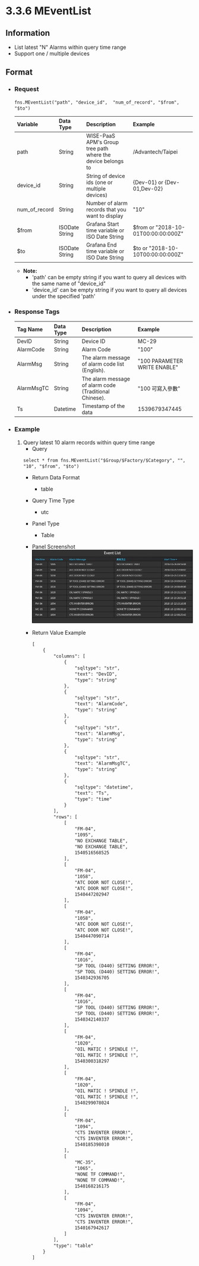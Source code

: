 # 3.3.6 MEventList

## Information

* List latest "N" Alarms within query time range
* Support one / multiple devices


## Format

* ### Request

  ```
  fns.MEventList("path", "device_id",  "num_of_record", "$from", "$to")
  ```

  | Variable | Data Type | Description | Example |
  | :--- | :--- | :--- | :---|
  | path | String | WISE-PaaS APM's Group tree path<br>where the device belongs to | /Advantech/Taipei |
  | device_id | String | String of device ids \(one or multiple devices\) | {Dev-01} or {Dev-01,Dev-02} |
  | num_of_record | String | Number of alarm records that you want to display | "10" |
  | $from | ISODate String | Grafana Start time variable or ISO Date String | $from or "2018-10-01T00:00:00:000Z" |
  | $to | ISODate String | Grafana End time variable or ISO Date String | $to or "2018-10-10T00:00:00:000Z" |

  - **Note:**
    - 'path' can be empty string if you want to query all devices with the same name of "device_id"
    - 'device_id' can be empty string if you want to query all devices under the specified 'path'
  

* ### Response Tags

  | Tag Name | Data Type | Description | Example |
  | :--- | :--- | :--- | :--- |
  | DevID | String | Device ID | MC-29 |
  | AlarmCode | String | Alarm Code | "100" |
  | AlarmMsg | String | The alarm message of alarm code list (English). | "100 PARAMETER WRITE ENABLE" |
  | AlarmMsgTC | String | The alarm message of alarm code (Traditional Chinese). | "100 可寫入參數" |
  | Ts | Datetime | Timestamp of the data | 1539679347445 |
  
* ### Example  
    1. Query latest 10 alarm records within query time range
        - Query   
        ``` 
        select * from fns.MEventList("$Group/$Factory/$Category", "",  "10", "$from", "$to") 
        ```
        - Return Data Format   
            * table
        - Query Time Type   
            * utc
        - Panel Type   
            * Table
        - Panel Screenshot      
            ![](/images/3.3.6-MEventList-Table.jpg)

        - Return Value Example    
            ```
            [
                {
                    "columns": [
                        {
                            "sqltype": "str", 
                            "text": "DevID", 
                            "type": "string"
                        }, 
                        {
                            "sqltype": "str", 
                            "text": "AlarmCode", 
                            "type": "string"
                        }, 
                        {
                            "sqltype": "str", 
                            "text": "AlarmMsg", 
                            "type": "string"
                        }, 
                        {
                            "sqltype": "str", 
                            "text": "AlarmMsgTC", 
                            "type": "string"
                        }, 
                        {
                            "sqltype": "datetime", 
                            "text": "Ts", 
                            "type": "time"
                        }
                    ], 
                    "rows": [
                        [
                            "FM-04", 
                            "1095", 
                            "NO EXCHANGE TABLE", 
                            "NO EXCHANGE TABLE", 
                            1540516568525
                        ], 
                        [
                            "FM-04", 
                            "1058", 
                            "ATC DOOR NOT CLOSE!", 
                            "ATC DOOR NOT CLOSE!", 
                            1540447202947
                        ], 
                        [
                            "FM-04", 
                            "1058", 
                            "ATC DOOR NOT CLOSE!", 
                            "ATC DOOR NOT CLOSE!", 
                            1540447090714
                        ], 
                        [
                            "FM-04", 
                            "1016", 
                            "SP TOOL (D440) SETTING ERROR!", 
                            "SP TOOL (D440) SETTING ERROR!", 
                            1540342936705
                        ], 
                        [
                            "FM-04", 
                            "1016", 
                            "SP TOOL (D440) SETTING ERROR!", 
                            "SP TOOL (D440) SETTING ERROR!", 
                            1540342140337
                        ], 
                        [
                            "FM-04", 
                            "1020", 
                            "OIL MATIC ! SPINDLE !", 
                            "OIL MATIC ! SPINDLE !", 
                            1540300318297
                        ], 
                        [
                            "FM-04", 
                            "1020", 
                            "OIL MATIC ! SPINDLE !", 
                            "OIL MATIC ! SPINDLE !", 
                            1540299078024
                        ], 
                        [
                            "FM-04", 
                            "1094", 
                            "CTS INVENTER ERROR!", 
                            "CTS INVENTER ERROR!", 
                            1540185398010
                        ], 
                        [
                            "MC-35", 
                            "1065", 
                            "NONE TF COMMAND!", 
                            "NONE TF COMMAND!", 
                            1540168216175
                        ], 
                        [
                            "FM-04", 
                            "1094", 
                            "CTS INVENTER ERROR!", 
                            "CTS INVENTER ERROR!", 
                            1540167942617
                        ]
                    ], 
                    "type": "table"
                }
            ]

            ```
